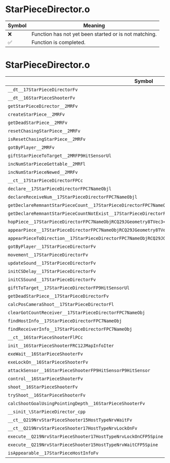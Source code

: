 # StarPieceDirector.o
| Symbol | Meaning 
| ------------- | ------------- 
| :x: | Function has not yet been started or is not matching. 
| :white_check_mark: | Function is completed. 


# StarPieceDirector.o
| Symbol | Decompiled? |
| ------------- | ------------- |
| `__dt__17StarPieceDirectorFv` | :x: |
| `__dt__16StarPieceShooterFv` | :x: |
| `getStarPieceDirector__2MRFv` | :x: |
| `createStarPiece__2MRFv` | :x: |
| `getDeadStarPiece__2MRFv` | :x: |
| `resetChasingStarPiece__2MRFv` | :x: |
| `isResetChasingStarPiece__2MRFv` | :x: |
| `gotByPlayer__2MRFv` | :x: |
| `giftStarPieceToTarget__2MRFP9HitSensorUl` | :x: |
| `incNumStarPieceGettable__2MRFl` | :x: |
| `incNumStarPieceNewed__2MRFv` | :x: |
| `__ct__17StarPieceDirectorFPCc` | :x: |
| `declare__17StarPieceDirectorFPC7NameObjl` | :x: |
| `declareReceiveNum__17StarPieceDirectorFPC7NameObjl` | :x: |
| `getDeclareRemnantStarPieceCount__17StarPieceDirectorFPC7NameObj` | :x: |
| `getDeclareRemnantStarPieceCountNotExist__17StarPieceDirectorFPC7NameObj` | :x: |
| `hopPiece__17StarPieceDirectorFPC7NameObjRCQ29JGeometry8TVec3<f>RCQ29JGeometry8TVec3<f>` | :x: |
| `appearPiece__17StarPieceDirectorFPC7NameObjRCQ29JGeometry8TVec3<f>lffbb` | :x: |
| `appearPieceToDirection__17StarPieceDirectorFPC7NameObjRCQ29JGeometry8TVec3<f>RCQ29JGeometry8TVec3<f>lffbb` | :x: |
| `gotByPlayer__17StarPieceDirectorFv` | :x: |
| `movement__17StarPieceDirectorFv` | :x: |
| `updateSound__17StarPieceDirectorFv` | :x: |
| `initCSDelay__17StarPieceDirectorFv` | :x: |
| `initCSSound__17StarPieceDirectorFv` | :x: |
| `giftToTarget__17StarPieceDirectorFP9HitSensorUl` | :x: |
| `getDeadStarPiece__17StarPieceDirectorFv` | :x: |
| `calcPosCameraShoot__17StarPieceDirectorFl` | :x: |
| `clearGotCountReceiver__17StarPieceDirectorFPC7NameObj` | :x: |
| `findHostInfo__17StarPieceDirectorFPC7NameObj` | :x: |
| `findReceiverInfo__17StarPieceDirectorFPC7NameObj` | :x: |
| `__ct__16StarPieceShooterFlPCc` | :x: |
| `init__16StarPieceShooterFRC12JMapInfoIter` | :x: |
| `exeWait__16StarPieceShooterFv` | :x: |
| `exeLockOn__16StarPieceShooterFv` | :x: |
| `attackSensor__16StarPieceShooterFP9HitSensorP9HitSensor` | :x: |
| `control__16StarPieceShooterFv` | :x: |
| `shoot__16StarPieceShooterFv` | :x: |
| `tryShoot__16StarPieceShooterFv` | :x: |
| `calcShootGoalUsingPointingDepth__16StarPieceShooterFv` | :x: |
| `__sinit_\StarPieceDirector_cpp` | :x: |
| `__ct__Q219NrvStarPieceShooter15HostTypeNrvWaitFv` | :x: |
| `__ct__Q219NrvStarPieceShooter17HostTypeNrvLockOnFv` | :x: |
| `execute__Q219NrvStarPieceShooter17HostTypeNrvLockOnCFP5Spine` | :x: |
| `execute__Q219NrvStarPieceShooter15HostTypeNrvWaitCFP5Spine` | :x: |
| `isAppearable__17StarPieceHostInfoFv` | :x: |
